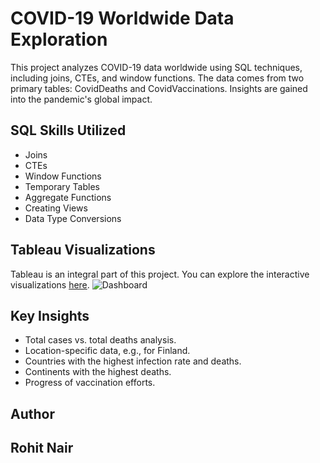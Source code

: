 # COVID-19 Worldwide Data Exploration

This project analyzes COVID-19 data worldwide using SQL techniques, including joins, CTEs, and window functions. The data comes from two primary tables: CovidDeaths and CovidVaccinations. Insights are gained into the pandemic's global impact.

## SQL Skills Utilized

- Joins
- CTEs
- Window Functions
- Temporary Tables
- Aggregate Functions
- Creating Views
- Data Type Conversions

## Tableau Visualizations

Tableau is an integral part of this project. You can explore the interactive visualizations [here](https://public.tableau.com/app/profile/rohit.rajkumar.nair/viz/Covid19DataExplorationProject_16968695474540/Dashboard1).
![Dashboard](https://github.com/Rohitn96/PortfolioProjects/assets/106031824/5f1dc810-1354-496e-a103-4c9b9c720f94)


## Key Insights

- Total cases vs. total deaths analysis.
- Location-specific data, e.g., for Finland.
- Countries with the highest infection rate and deaths.
- Continents with the highest deaths.
- Progress of vaccination efforts.

## Author
Rohit Nair
---
